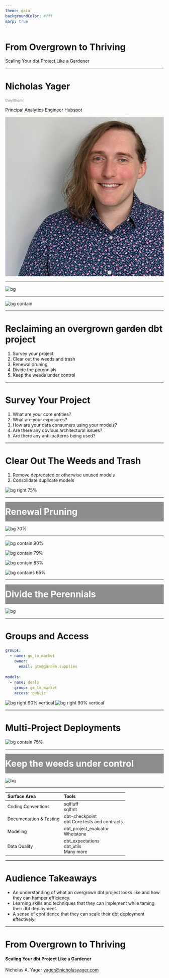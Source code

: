 ```yaml
---
theme: gaia
backgroundColor: #fff
marp: true
---
```


<!--
This video should be 2-5 minutes long. Your pitch does not need to be refined! Tell us the main idea behind your session, key topics that you plan to cover, and what audience members will learn. Feel free to share your screen if you want to use a doc or slides to run through your session at a high level. We recommend using Loom
--->

<!-- _class: lead -->

# From Overgrown to **Thriving**

Scaling Your dbt Project Like a Gardener

<!-- _footer: 'Nicholas Yager - HubSpot'  -->

---

<!-- _class: left -->

<style scoped>
    small { color: gray; font-weight: thin; margin: 0; }

    section:where(.left) {
        display: flex;
        flex-flow: column nowrap;
        justify-content: center;
    }

</style>

<h1>Nicholas Yager</h1>
<small>they/them</small>

Principal Analytics Engineer
Hubspot

![bg right 75%](assets/profile_pic.png)

---

![bg](https://www.asergeev.com/pictures/archives/2012/1071/jpeg/11.jpg)

<!-- _footer: ''  -->

---

![bg contain](assets/graph.svg)

<!-- _footer: ''  -->

---

# <!-- fit --> Reclaiming an overgrown ~~garden~~ dbt project

1. Survey your project
2. Clear out the weeds and trash
3. Renewal pruning
4. Divide the perennials
5. Keep the weeds under control

---

# Survey Your Project

1. What are your core entities?
2. What are your exposures?
3. How are your data consumers using your models?
4. Are there any obvious architectural issues?
5. Are there any anti-patterns being used?

---

# Clear Out The Weeds and Trash

1. Remove deprecated or otherwise unused models
2. Consolidate duplicate models

![bg right 75%](https://hips.hearstapps.com/hmg-prod/images/hankscorpioflamethrower-1528493255.gif)

---

<!-- _class: lead -->

<div style="background-color: #555555aa; padding: 1em 0;">
  <h1 style="margin: 0; color: #fff">Renewal Pruning</h1>
</div>

![bg 70%](https://bugwoodcloud.org/images/1536x1024/5377064.jpg)

<!--
Gradual removal of unproductive branches to allow a plant to spend its resources growing healthy branches.
-->

---

![bg contain 90%](https://mermaid.ink/svg/pako:eNqNVcGOmzAQ_RXL1aqX7CqwUbrl0EtzbC_tESJkzJDQGhvZZrer1f57DYZgiAPLJR7mvTdvZpDzhqnIAUe4YOKFnonU6MevhCccmYcyotQBCqREIymgomQs-rTfZk_hfoOUluIvjDEVTMghnAlUpgjr-dvt1132OPKHuOfbcMbn8PLTkciCfZEFo8QQ9xI2nEnUsnwmGlyZoihWbVgVpV8ZIPhHqppB6KO7bU_QgQ-dkd2XMGvVLaNjNdlJkvp8KRN_l2AcGxI5lfxkh6hQISTSZ-iXoo6jQl5KoLoUvNshch6LfYztbxocoyiyZx9uN-BCFzdFdmbCuBtni-rimZj1nXapNIiVPqWugWGpS6zQZYULLNsgur__Nq_r7dADDBfddwTb9KJfLw54Pt311bKD-CD4Z43-iJIPm0XmSPpJH6dF1zYdfHDT4Uc3vbxoW3Ns3VvKl54M5u4OUVk95ECYmrnuU7RRWlQgPelairyh-gGegWt11YxBtB9Sj0rTC8wxZDCNAnkr1_KNiTQdDN5IuyanED9RQi2kvlgTjaaG7uCup9N_va4f_5ymwMtrR3M6twt-NqjZGMeyHWFq4LrcHLS0kg7rrGG58o3ZrXlZozn11_F4g41wRcrc_I2-te8SbO7nChIcmWMOBWmYTnDC3w2UNFr8fuUUR1o2sMFNnZs7_lAScx1UOCpMZ_D-HyRHatc)

<!-- https://mermaid.live/edit#pako:eNqNVcGOmzAQ_RXL1aqX7CqwUbrl0EtzbC_tESJkzJDQGhvZZrer1f57DYZgiAPLJR7mvTdvZpDzhqnIAUe4YOKFnonU6MevhCccmYcyotQBCqREIymgomQs-rTfZk_hfoOUluIvjDEVTMghnAlUpgjr-dvt1132OPKHuOfbcMbn8PLTkciCfZEFo8QQ9xI2nEnUsnwmGlyZoihWbVgVpV8ZIPhHqppB6KO7bU_QgQ-dkd2XMGvVLaNjNdlJkvp8KRN_l2AcGxI5lfxkh6hQISTSZ-iXoo6jQl5KoLoUvNshch6LfYztbxocoyiyZx9uN-BCFzdFdmbCuBtni-rimZj1nXapNIiVPqWugWGpS6zQZYULLNsgur__Nq_r7dADDBfddwTb9KJfLw54Pt311bKD-CD4Z43-iJIPm0XmSPpJH6dF1zYdfHDT4Uc3vbxoW3Ns3VvKl54M5u4OUVk95ECYmrnuU7RRWlQgPelairyh-gGegWt11YxBtB9Sj0rTC8wxZDCNAnkr1_KNiTQdDN5IuyanED9RQi2kvlgTjaaG7uCup9N_va4f_5ymwMtrR3M6twt-NqjZGMeyHWFq4LrcHLS0kg7rrGG58o3ZrXlZozn11_F4g41wRcrc_I2-te8SbO7nChIcmWMOBWmYTnDC3w2UNFr8fuUUR1o2sMFNnZs7_lAScx1UOCpMZ_D-HyRHatc -->

![bg contain 79%](https://mermaid.ink/svg/pako:eNqNVctymzAU_RWNOplunIyxKXFYdFMv202zDBlGiItNAhKjR9xMJv9eGfMQWJbDSuI87tHRGH9gynPAMS4qfqB7IhT6_TdhCUPmoRWRcgsFklwLCqgoqyr-Fi2zzSpaIKkEf4VxT3nFRb-dGdRmSNXpl8uHMFuP-n7f6U_bswgMDn8skyyIiiwYTfp9Z3LaziwaUb4RBbZNURRfDCLVewUI_pG6qWDlktsHn7ADFzsj4f0q691bjc52gjT7YcjTLwEmLyLoUOYg-hK5QGoPqCZNU7Ld82iQlwKoKjlrrxBZT6v8Ecdxu3BgkQd7MFjfvgO-90g3I-YKhG5vf3YzXMYT2BVsJER-eDPCwPKj2eXag6ctZ98VEvDCS9ZW_UhqQFuiiAQln6ejrpQeeNpZe9tZeZShVxmMB1-7jP2wpQ796vCs1ePy5gZRUd_lQCppYp4-HROIaql4DcIBN4Lnmqo7eAOmbHxgSLVLO1aaDjSrKMPREsQl7Kg3IdK0D3gBtkNOKW6hgIYLNUTjWlEjl_OLsttpm5zmcfc0JQ6vLc9pbwN_VtSsxnFsK5gGOB83J_mupOVa1-CffKG7a1muyaz51_l4gY1xTcrc_Bl-HN8l2Pz2a0hwbJY5FERXKsEJ-zRUohV_fGcUx0poWGDd5OZLvS2J-ZTUOC7MyeDzP4kNRXw)

<!-- https://mermaid.live/edit#pako:eNqFVU1vmzAY_iuWp2qXtAoJoymHXZbjemmPpULGvCRsxka2aVZV_e9zCB-GOoaTzfPxPn6skA9MRQ44xgUTJ3okUqPfTwlPODIPZUSpPRRIiUZSQEXJWPwtWme7TbRCSkvxF8Y9FUzIfjszqMwQ1unX64cw2476ft_pL9uZnsPp0bLIgqjIgtGi33cWl-3MopblG9Fg2xRFsRjj4qL0OwME_0hVM9i45PaxJ-zAxc5IeL_JevdW02QHSerjMOTllwSTFxF0KnOQfYVCIn0EVJG6LvnhdTTISwlUl4K3F4isp1X-iOO4XTiwyIM9GKxv3wHfe6S7EXMFQre3P7sZLuMJ7Ao2EiI_vBth4PnZ7Hrtwcte8O8aSfgjSt5W_UwqQHuiiQKtXqejFkoPPO1sve1sPMrQqwzGg29dxn7YUod-dfil1fPy5gZRWd3lQJgyMS8fjglEG6VFBdIB11LkDdV38AZc2_jAUPqQdqw0HWhWUYbTKJDXsLPehEjTPuAV2A45pbiFEmoh9RBNNJoauZpflN1O2-Q0j7unKXF4bXlOexv4s6JmNY5jW8E0wNdxc5LvSlqudQ3-yVe6W8qyJLPmL_PxChvjipS5-Sv8OL9LsPntV5Dg2CxzKEjDdIIT_mmopNHi-Z1THGvZwAo3dW6-1PuSmE9JhePCnAw-_wPVd0Sy -->

![bg contain 83%](https://mermaid.ink/svg/pako:eNqFVUtvnDAQ_iuWq6iXTbTsUtJwiFRpj-2lPYYIGXvYpTE2sk3SVZT_XsPyMMQLnDx8jxm-kcw7ppIBjnHO5Rs9EWXQz9-JSASyD-VE6wPkSMtaUUB5wXn8Jdpm33fRBmmj5AuMNZVcqr6cGZS2Ce_02-1DmO1HfV93-ks50wt4--VYZEGUZ8Fo0dedxaWcWVSqeCUGXJs8z1fHuLhoc-aA4B8pKw47n9z97Ak78LEzEt7vst691dTZUZHqNDR5-sEYKgutC3G0FsCZRkQwO59SQE0XqdUU4nm0YUUDFlK0a0TO0_K_xXHcHjxYtIA9WKzfgQe-H6W-puj29rHz8YknsK_5SIhGGARr2NcTDJ4OUnw16K8sBDInQAwqKwJBz0jmiDj187TrSojBQlD7xSR2C8pwURmMGex9xsvwfoTDZXX4KeDmeHODqCrvGBCu7ZiX62AC0VobWYLywJWSrKbmDl5BGBcfGNoc046VpgPNCcpyag3qGtbo7RBp2g94BXaHnFL8QgWVVGYYTdaGWrmeL8pNp01yOo8_pylxeO14TnMb-LOgZjGObVvBdIDP7eakpZW0XGcNy52vZLc2y5rM6b_OxxtsjUtSMPuDe2_eJdheBCUkOLZHBjmpuUlwIj4sldRG_jkLimOjatjgumL2f3EoiL1VShzn9svg4z-bOjw3)

<!-- https://mermaid.live/edit#pako:eNqFVUtvnDAQ_iuWq6iXTbTsUtJwiFRpj-2lPYYIGXvYpTE2sk3SVZT_XsPyMMQLnDx8jxm-kcw7ppIBjnHO5Rs9EWXQz9-JSASyD-VE6wPkSMtaUUB5wXn8Jdpm33fRBmmj5AuMNZVcqr6cGZS2Ce_02-1DmO1HfV93-ks50wt4--VYZEGUZ8Fo0dedxaWcWVSqeCUGXJs8z1fHuLhoc-aA4B8pKw47n9z97Ak78LEzEt7vst691dTZUZHqNDR5-sEYKgutC3G0FsCZRkQwO59SQE0XqdUU4nm0YUUDFlK0a0TO0_K_xXHcHjxYtIA9WKzfgQe-H6W-puj29rHz8YknsK_5SIhGGARr2NcTDJ4OUnw16K8sBDInQAwqKwJBz0jmiDj187TrSojBQlD7xSR2C8pwURmMGex9xsvwfoTDZXX4KeDmeHODqCrvGBCu7ZiX62AC0VobWYLywJWSrKbmDl5BGBcfGNoc046VpgPNCcpyag3qGtbo7RBp2g94BXaHnFL8QgWVVGYYTdaGWrmeL8pNp01yOo8_pylxeO14TnMb-LOgZjGObVvBdIDP7eakpZW0XGcNy52vZLc2y5rM6b_OxxtsjUtSMPuDe2_eJdheBCUkOLZHBjmpuUlwIj4sldRG_jkLimOjatjgumL2f3EoiL1VShzn9svg4z-bOjw3 -->

![bg contains 65%](https://mermaid.ink/svg/pako:eNqVlk9vmzAYxr-KxVTtklaBJGzjsMty3C7bMVTImJeEFmxkm3ZV1e8-gyEYx4GFSzD-PY_ffwl59wjLwIu8vGSv5IS5RD9_xzSmSF2kxELsIUeCNZwAyouyjD6F6_RrEK6QkJw9w7gmrGR8WFoGlTqk7PXr9bdtuhn1w7rX66Wlp_D6y7BI_TBP_dFiWPcWemlZ1Lx4wRJMmzzPF8PQLkK-lYDgL67qEgKX3Ex7QvsuOsXbL0HaumtFp2rSI8f16XzM4QcHFbES4WNBj7qIAuWMI3mCvinicXRor6zgQGTBaNdHc0fz24P-TLaPURTpexe3G7jdPBcOXGhyFqkTSLoEEhWBPCaabDXd0znB7lZBaAmG6bHj6uhgdHTWC93ff7cz6J5ptbN2Ds1uQRM6NKFTAzSbDs7F5PiHPaOfJXpiBR3GBBVUMlQC7r-Mt86NP_TZn5-HYOCCeW4zcJv_nRv_1jEI3ALHDBy68bhmqvN39Md3FsABBguZjX2ezecqpivq2p4My90dIrx6yACXwmpOv0UaIVkF3LFdc5Y1RD7AC1ApLnqmiLbaPZUkZ8wISDGNAH5tr9WrIJJkCPDKthnkFHELOdSMy3NorJFEyYU9EWZ1-h6a8bjrNAXPjw3Pad3OvFUoq4zjsZ1gGsDlcTY015KONdowf_KV2i3FsiQzzl_mvZWnjCtcZOp_ynv7LPbUC7CC2IvUbQY5bkoZezH9UChuJPvzRokXSd7AymvqTL1E9wVWP5GVF-UqM_j4BzLN2KY)

<!-- https://mermaid.live/edit#pako:eNqVlk9vmzAYxr-KxVTtklaBJGzjsMty3C7bMVTImJeEFmxkm3ZV1e8-gyEYx4GFSzD-PY_ffwl59wjLwIu8vGSv5IS5RD9_xzSmSF2kxELsIUeCNZwAyouyjD6F6_RrEK6QkJw9w7gmrGR8WFoGlTqk7PXr9bdtuhn1w7rX66Wlp_D6y7BI_TBP_dFiWPcWemlZ1Lx4wRJMmzzPF8PQLkK-lYDgL67qEgKX3Ex7QvsuOsXbL0HaumtFp2rSI8f16XzM4QcHFbES4WNBj7qIAuWMI3mCvinicXRor6zgQGTBaNdHc0fz24P-TLaPURTpexe3G7jdPBcOXGhyFqkTSLoEEhWBPCaabDXd0znB7lZBaAmG6bHj6uhgdHTWC93ff7cz6J5ptbN2Ds1uQRM6NKFTAzSbDs7F5PiHPaOfJXpiBR3GBBVUMlQC7r-Mt86NP_TZn5-HYOCCeW4zcJv_nRv_1jEI3ALHDBy68bhmqvN39Md3FsABBguZjX2ezecqpivq2p4My90dIrx6yACXwmpOv0UaIVkF3LFdc5Y1RD7AC1ApLnqmiLbaPZUkZ8wISDGNAH5tr9WrIJJkCPDKthnkFHELOdSMy3NorJFEyYU9EWZ1-h6a8bjrNAXPjw3Pad3OvFUoq4zjsZ1gGsDlcTY015KONdowf_KV2i3FsiQzzl_mvZWnjCtcZOp_ynv7LPbUC7CC2IvUbQY5bkoZezH9UChuJPvzRokXSd7AymvqTL1E9wVWP5GVF-UqM_j4BzLN2KY -->

<!--
In a dbt project, we can prune our project by refactoring any anti-patterns currently in use in the project's core entities. This would include
-->

---

<!-- _class: lead -->

<div style="background-color: #555555aa; padding: 1em 0;">
  <h1 style="margin: 0; color: #fff">Divide the Perennials</h1>
</div>

<!--
Dividing the perennials is the notion that we ought to separate your most industrious plants to prevent overcrowding and to allow for specialized treatment of plants in the garden.
-->

![bg](https://www.gardening-guy.com/wp-content/uploads/2012/07/Dividing-hostas-005.jpg)

<!-- _footer: ''  -->

---

# <!-- fit -->Groups and Access

```yml
groups:
  - name: go_to_market
    owner:
      email: gtm@garden.supplies

models:
  - name: deals
    group: go_to_market
    access: public
```

![bg right 90% vertical](https://mermaid.ink/svg/pako:eNqFU01vgzAM_SsovbZVtU3VlsNOPW6X7YqE0uC0aIEgx-k0Vf3vS6FAmgHjhO33YT_BmUmTA-NMafMtjwIpeftIq7RK_CO1sHYHKrHGoYREFVrzxXazf37YLhNLaL5gqKXRBvlCKRWxS--gb-TN5uVp_ziQuzokR_Qai5MgeA9UPGxSoi2vKr0SluschLac8_aSoS-dJVMCxrMaTe4kreEEFYXDdmzpkN0gWdZjmkNbgLOAo4Mr0xtnWbfR2CzcKpiPUBBqg9TvYhxJTwxAUQTJavUa7TASxj2qb3dq9-H04CiQMKvBrUEHvn9dYsRk4g0wCHrGcCKm2RVmOYHt_2C2ZF61FEXuf7TztZcyOkIJKeP-NQclnKaUpdXFQ4Uj8_lTScYJHSyZq3P_-e8KcUBRMq78TXD5BcffSEs)
![bg right 90% vertical](https://mermaid.ink/svg/pako:eNqNlMtugzAQRX8FOVsSRW0VtV50lWW7abdIyJhxgmpj5EeqKMq_1wkYOw4oZYXHZ-6dB-KEqKwBYcS4_KV7okz28VW0RZu5h3Ki9RZYpqVVFDLWcI4Xm3X1-rTJM22U_IFwppJLhReMsSRbOAc-JK_Xby_Vc0j25zg5Se9UcyAGPiMVh81K9Eevos2Rg5OQtaVmKruqqphUcIDWwj9IarWRAlSpLaWg9WzK0I4SqxoI1xjjfpwh7qXSu6Hs1aUmE18Oddhqp0i391wf7SvclUOwLMfseJCBtdr1MDIiXEJb3zkN47l1ci2Upe9t2mTE4lanUS_0oJJ0_EFAQSeVGfuX1lAHzkuOm8mWy_ekoYkd3VJj2Kvd7myEk22EzzN2u9KR771LSgQuMbiC0Wq9YfCZGVOPRZmPYZQjV5sgTe3-I6dLrEBmDwIKhN1rDYxYbgpUtGeHEmvk97GlCBtlIUe2q91HsG2I26tAmLn64PwHdwiO4g)

<!--
Just like a garden needs to be divided into separate areas for different plants, a dbt project can be modularized into smaller sections. In this section I'll discuss some basic philosophies around how to identify which models should be grouped together, how to consolidate similar models, and how to leverage groups and access controls to manage dependencies between sections.

https://mermaid.live/edit#pako:eNqNlMtuwjAQRX8lMltAqK1Q60VXLNtNu41kOc4YEHYc-UGFEP9el8SxMYloVvH4zL3ziHJGTNWAMOJC_bAd1bb4-Cqbsin8wwQ1ZgO8MMppBgXfC4Fn61X1-rSeF8ZqdYB4ZkoojWec8yxbegfRJ69Wby_Vc0wO5zQ5S2_1_kgtfCYqHpuU6I5BxdiTAC-hasfsWHZVVSm5VcQqIqk-wH9w5oxVEjQxjjEwZjKl70nLZQ1UGIxxN9MYD1L5XV_7Eo7Q2PSyr8NVW03bXeC6aFfhlvRBQobsdJqRdcb3MDAyXkJT3zmlM7q1830QEhocdxqwtN9xNAg9KCffQRTQ0CpthyEoZ5kHpyWH9RSLxXvW0MiibqkhHNRuFzfA2Urih5q6XenE994lJyKXGVzBZL_BMPpMjKnDkszHMJojX5uk-9r_Uc5_sRLZHUgoEfavNXDqhC1R2Vw8Sp1V36eGIWy1gzlybe0_gs2e-r1KhLmvDy6_ykSS5A

https://mermaid.live/edit#pako:eNqNlMtugzAQRX8FOVsSRW0VtV50lWW7abdIyJhxgmpj5EeqKMq_1wkYOw4oZYXHZ-6dB-KEqKwBYcS4_KV7okz28VW0RZu5h3Ki9RZYpqVVFDLWcI4Xm3X1-rTJM22U_IFwppJLhReMsSRbOAc-JK_Xby_Vc0j25zg5Se9UcyAGPiMVh81K9Eevos2Rg5OQtaVmKruqqphUcIDWwj9IarWRAlSpLaWg9WzK0I4SqxoI1xjjfpwh7qXSu6Hs1aUmE18Oddhqp0i391wf7SvclUOwLMfseJCBtdr1MDIiXEJb3zkN47l1ci2Upe9t2mTE4lanUS_0oJJ0_EFAQSeVGfuX1lAHzkuOm8mWy_ekoYkd3VJj2Kvd7myEk22EzzN2u9KR771LSgQuMbiC0Wq9YfCZGVOPRZmPYZQjV5sgTe3-I6dLrEBmDwIKhN1rDYxYbgpUtGeHEmvk97GlCBtlIUe2q91HsG2I26tAmLn64PwHdwiO4g

-->

---

# Multi-Project Deployments

![bg contain 75%](https://mermaid.ink/svg/pako:eNqVVE1vgjAY_iukXtWYuRjWw04mu8zLtiMJKe2LkhVK-qEzxv--IpQWlCyDC337fPVtywVRwQBhlHNxogcidfT-kVRJFdmHcqLUFvJICSMpRHnBOZ5tVln8tJlHSkvxDX5MBRcSz_I8H7FL68A78mr18pytPdmNQ_KIXsviSDTsAhULm5Roh05F6TOH6O1r55iseT05jmM3WJwKpg84Wtc_Q3YtBTNU_1PB8yUcoTLwKHuWZSGSGqVFCTJVhlJQapJyI_UpTbaXpD64oG21ebrCsgmgFca43UgPUHqfdqA07VFhxz3WKBusx5R-Eip2F8V2vGNSWS4ZED62b-puvQ-jOamufX7GBbcKaeqkH2ceQEO3abgTLIdTwSIH6cZbNhSTUAup-xYLo6kFT8kPffqL4BoYLRavo4U_aOUQ1Zed2vBI9ODRIfAXIHS7oQPfe5cxwuNGBjdgcKKcofeZaF0LC5h_g9Ec2WwlKZj9z12aWoL0AUpIELafDHJiuE5QUl0tlBgtPs8VRVhLA3NkamYPyrYgdr9LhHObD66_ple6gQ)

---

<!-- _class: lead -->

<div style="background-color: #555555aa; padding: 1em 0;">
  <h1 style="margin: 0; color: #fff">Keep the weeds under control</h1>
</div>

![bg](https://longislandweekly.com/wp-content/uploads/2015/07/iStock_000013798533Large.jpg)

<!--
Now that we've gotten our garden into a more maintainable state state,
it's vital that we prevent weeds and other unwanted plants from taking root. In a garden this can take a great deal of time and effort.
Thankfully, this is where our metaphor breaks down in our favor.
-->

<!-- _footer: ''  -->

---

<!-- _class: lead -->

<!--
Instead of manual effort, we can use fantastic tools to keep our garden
productive. For a while, we've had tools like pre-commit and sqlfmt to keep our
queries readable and maintainable. As of last year, we've also had developments in
architectural monitoring tools like dbt-project-evaluator and Whetstone to monitor and report on _what_ we've built as well.
-->

| Surface Area            | Tools                                             |
| :---------------------- | :------------------------------------------------ |
| Coding Conventions      | sqlfluff <br /> sqlfmt                            |
| Documentation & Testing | dbt-checkpoint <br />dbt Core tests and contracts |
| Modeling                | dbt_project_evaluator <br /> Whetstone            |
| Data Quality            | dbt_expectations <br /> dbt_utils <br />Many more |

---

# Audience Takeaways

- An understanding of what an overgrown dbt project looks like and how they can hamper efficiency.
- Learning skills and techniques that they can implement while taming their dbt deployment.
- A sense of confidence that they can scale their dbt deployment effectively!

---

<!-- _class: lead -->

# From Overgrown to **Thriving**

#### Scaling Your dbt Project Like a Gardener

Nicholas A. Yager
yager@nicholasyager.com
